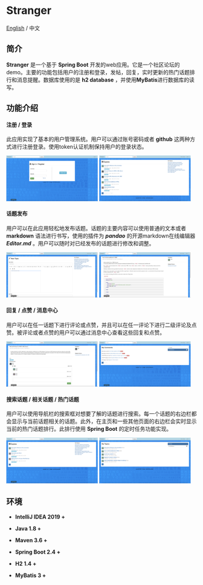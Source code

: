 # Stranger

[English](README.md) / 中文

## 简介

**Stranger** 是一个基于 **Spring Boot** 开发的web应用。它是一个社区论坛的demo。主要的功能包括用户的注册和登录，发帖，回复，实时更新的热门话题排行和消息提醒。数据库使用的是 **h2 database** ，并使用**MyBatis**进行数据库的读写。

## 功能介绍

#### 注册 / 登录

此应用实现了基本的用户管理系统。用户可以通过账号密码或者 **github** 这两种方式进行注册登录。使用token认证机制保持用户的登录状态。

<img src="snapshot/snapshot8.png" width="48%">
<img src="snapshot/snapshot1.png" width="48%">

#### 话题发布

用户可以在此应用轻松地发布话题。话题的主要内容可以使用普通的文本或者**markdown** 语法进行书写，使用的插件为 ***pandao*** 的开源markdown在线编辑器 ***Editor.md***  。用户可以随时对已经发布的话题进行修改和调整。

<img src="snapshot/snapshot5.png" width="48%">
<img src="snapshot/snapshot4.png" width="48%">

#### 回复 / 点赞 / 消息中心

用户可以在任一话题下进行评论或点赞，并且可以在任一评论下进行二级评论及点赞。被评论或者点赞的用户可以通过消息中心查看这些回复和点赞。

<img src="snapshot/snapshot3.png" width="48%">
<img src="snapshot/snapshot7.png" width="48%">

#### 搜索话题 / 相关话题 / 热门话题

用户可以使用导航栏的搜索框对想要了解的话题进行搜索。每一个话题的右边栏都会显示与当前话题相关的话题。此外，在主页和一些其他页面的右边栏会实时显示当前的热门话题排行。此排行使用 **Spring Boot** 的定时任务功能实现。

<img src="snapshot/snapshot2.png" width="48%">
<img src="snapshot/snapshot6.png" width="48%">

## 环境

- **IntelliJ IDEA 2019 +**

- **Java 1.8 +**

- **Maven 3.6 +**

- **Spring Boot 2.4 +**

- **H2 1.4 +**

- **MyBatis 3 +**
